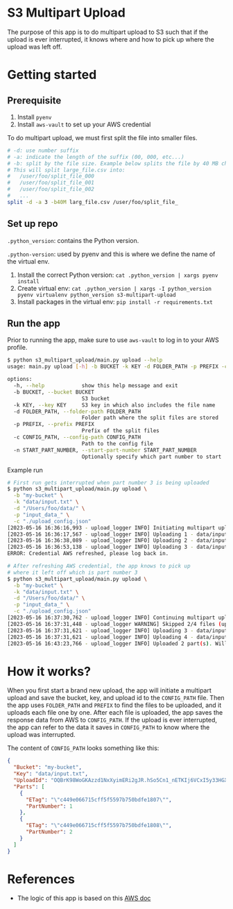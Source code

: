 # S3 Multipart Upload
The purpose of this app is to do multipart upload to S3 such that if the
upload is ever interrupted, it knows where and how to pick up where the upload
was left off.

# Getting started
## Prerequisite
1. Install `pyenv`
1. Install `aws-vault` to set up your AWS credential

To do multipart upload, we must first split the file into smaller files. 
```bash
# -d: use number suffix
# -a: indicate the length of the suffix (00, 000, etc...)
# -b: split by the file size. Example below splits the file by 40 MB chunk
# This will split large_file.csv into:
#   /user/foo/split_file_000
#   /user/foo/split_file_001
#   /user/foo/split_file_002
#   ...
split -d -a 3 -b40M larg_file.csv /user/foo/split_file_
```

## Set up repo
`.python_version`: contains the Python version.

`.python-version`: used by pyenv and this is where we define the name of the virtual env.

1. Install the correct Python version: `cat .python_version | xargs pyenv install`
1. Create virtual env: `cat .python_version | xargs -I python_version pyenv virtualenv python_version s3-multipart-upload`
1. Install packages in the virtual env: `pip install -r requirements.txt`

## Run the app
Prior to running the app, make sure to use `aws-vault` to log in to your AWS profile.

```bash
$ python s3_multipart_upload/main.py upload --help
usage: main.py upload [-h] -b BUCKET -k KEY -d FOLDER_PATH -p PREFIX -c CONFIG_PATH [-n START_PART_NUMBER]

options:
  -h, --help            show this help message and exit
  -b BUCKET, --bucket BUCKET
                        S3 bucket
  -k KEY, --key KEY     S3 key in which also includes the file name
  -d FOLDER_PATH, --folder-path FOLDER_PATH
                        Folder path where the split files are stored
  -p PREFIX, --prefix PREFIX
                        Prefix of the split files
  -c CONFIG_PATH, --config-path CONFIG_PATH
                        Path to the config file
  -n START_PART_NUMBER, --start-part-number START_PART_NUMBER
                        Optionally specify which part number to start
```

Example run
```bash
# First run gets interrupted when part number 3 is being uploaded
$ python s3_multipart_upload/main.py upload \
  -b "my-bucket" \
  -k "data/input.txt" \
  -d "/Users/foo/data/" \
  -p "input_data_" \
  -c "./upload_config.json"
[2023-05-16 16:36:16,993 - upload_logger INFO] Initiating multipart upload in ./upload_config.json (upload.py:56)
[2023-05-16 16:36:17,567 - upload_logger INFO] Uploading 1 - data/input_data_000 - WoJl8ZYhQfgZAbdKYDwEFA== (upload.py:83)
[2023-05-16 16:36:38,089 - upload_logger INFO] Uploading 2 - data/input_data_001 - yrFuoEEu+fllFwckqiF81A== (upload.py:83)
[2023-05-16 16:36:53,138 - upload_logger INFO] Uploading 3 - data/input_data_002 - VOHsvnwf6GNLKTPNp1NMmw== (upload.py:83)
ERROR: Credential AWS refreshed, please log back in.

# After refreshing AWS credential, the app knows to pick up 
# where it left off which is part number 3
$ python s3_multipart_upload/main.py upload \
  -b "my-bucket" \
  -k "data/input.txt" \
  -d "/Users/foo/data/" \
  -p "input_data_" \
  -c "./upload_config.json"
[2023-05-16 16:37:30,762 - upload_logger INFO] Continuing multipart upload from ./upload_config.json (upload.py:61)
[2023-05-16 16:37:31,448 - upload_logger WARNING] Skipped 2/4 files (upload.py:76)
[2023-05-16 16:37:31,621 - upload_logger INFO] Uploading 3 - data/input_data_002 - VOHsvnwf6GNLKTPNp1NMmw== (upload.py:83)
[2023-05-16 16:37:31,621 - upload_logger INFO] Uploading 4 - data/input_data_003 - VOHsvnwf6GNLKTPNp2NMmw== (upload.py:83)
[2023-05-16 16:43:23,766 - upload_logger INFO] Uploaded 2 part(s). Will now complete multipart upload (upload.py:100)
```

# How it works?
When you first start a brand new upload, the app will initiate a multipart upload
and save the bucket, key, and upload id to the `CONFIG_PATH` file. Then the app
uses `FOLDER_PATH` and `PREFIX` to find the files to be uploaded, and it uploads
each file one by one. After each file is uploaded, the app saves the response
data from AWS to `CONFIG_PATH`. If the upload is ever interrupted, the app can
refer to the data it saves in `CONFIG_PATH` to know where the upload was
interrupted.

The content of `CONFIG_PATH` looks something like this:
```json
{
  "Bucket": "my-bucket",
  "Key": "data/input.txt",
  "UploadId": "OQBrK98WoGKAzzd1NxXyimERi2gJR.hSo5Cn1_nETKIj6VCxI5y33HGX5rciJe_FAPxCxKuYjIQ_qDfptl1EoDb2v39rWIIrOb0QZpdLsG7i.cQr6j6w0OiujFraIay7.6peX7A_WWTv1kHniysEfA--",
  "Parts": [
    {
      "ETag": "\"c449e066715cff5f5597b750bdfe1807\"",
      "PartNumber": 1
    },
    {
      "ETag": "\"c449e066715cff5f5597b750bdfe1808\"",
      "PartNumber": 2
    }
  ]
}
```

# References
* The logic of this app is based on this [AWS doc](https://repost.aws/knowledge-center/s3-multipart-upload-cli)
